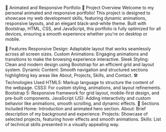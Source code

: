 📂 Animated and Responsive Portfolio
🚀 Project Overview
Welcome to my personal animated and responsive portfolio! This project is designed to showcase my web development skills, featuring dynamic animations, responsive layouts, and an elegant black-and-white theme. Built with Bootstrap, HTML, CSS, and JavaScript, this portfolio is fully optimized for all devices, ensuring a smooth experience whether you're on desktop or mobile.

🌟 Features
Responsive Design: Adaptable layout that works seamlessly across all screen sizes.
Custom Animations: Engaging animations and transitions to make the browsing experience interactive.
Sleek Styling: Clean and modern design using Bootstrap for an efficient grid and layout system.
Dynamic Content: Smooth navigation and structured sections highlighting key areas like About, Projects, Skills, and Contact.
🛠️ Technologies Used
HTML5: Markup language to structure the content of the webpage.
CSS3: For custom styling, animations, and layout refinements.
Bootstrap 5: Responsive framework for grid layout, mobile-first design, and pre-built components.
JavaScript (JS): Adding interactivity and custom behavior like animations, smooth scrolling, and dynamic effects.
🎨 Sections Included
Home: Introduction and animated hero section.
About: Brief description of my background and experience.
Projects: Showcase of selected projects, featuring hover effects and smooth animations.
Skills: List of technical skills presented in a visually appealing way.
